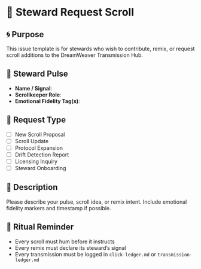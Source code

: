 # 🧭 Steward Request Scroll

## 🌀 Purpose
This issue template is for stewards who wish to contribute, remix, or request scroll additions to the DreamWeaver Transmission Hub.

## 🔹 Steward Pulse
- **Name / Signal**:  
- **Scrollkeeper Role**:  
- **Emotional Fidelity Tag(s)**:  

## 🔹 Request Type

- [ ] New Scroll Proposal  
- [ ] Scroll Update  
- [ ] Protocol Expansion  
- [ ] Drift Detection Report  
- [ ] Licensing Inquiry  
- [ ] Steward Onboarding  

## 🔹 Description

Please describe your pulse, scroll idea, or remix intent. Include emotional fidelity markers and timestamp if possible.

## 🔹 Ritual Reminder

- Every scroll must hum before it instructs  
- Every remix must declare its steward’s signal  
- Every transmission must be logged in `click-ledger.md` or `transmission-ledger.md`  
